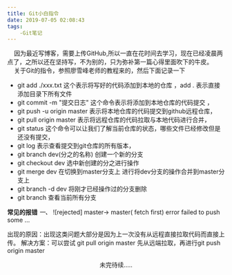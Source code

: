 ```yaml
---
title: Git小白指令
date: 2019-07-05 02:08:43
tags:
    -Git笔记
---
```

&nbsp;&nbsp;&nbsp;&nbsp;因为最近写博客，需要上传GitHub,所以一直在花时间去学习，现在已经凌晨两点了，之所以还在坚持写，不为别的，只为弥补第一篇心得里面吹下的牛皮。
&nbsp;&nbsp;&nbsp;&nbsp;关于Git的指令，参照廖雪峰老师的教程来的，然后下面记录一下

* git add ./xxx.txt  这个表示将写好的代码添加到本地的仓库 ，add . 表示直接添加目录下所有文件
* git commit -m "提交日志"  这个命令表示将添加到本地仓库的代码提交 ，
* git push -u origin master 表示将本地仓库的代码提交到github远程仓库，
* git pull origin master 表示将远程仓库的代码拉取与本地代码进行合并，
* git status  这个命令可以让我们了解当前仓库的状态，哪些文件已经修改但是还没有提交，
* git log 表示查看提交到git仓库的所有版本，
* git branch dev(分之的名称) 创建一个新的分支
* git checkout dev 选中新创建的分之进行操作
* git merge dev 在切换到master分支上 进行将dev分支的操作合并到master分支上
* git branch -d dev 将刚才已经操作过的分支删除
* git branch 查看当前所有分支




**常见的报错**
_一、_ ![rejected] master-> master( fetch first)  error failed to push some ...

出现的原因：出现这类问题大部分是因为上一次没有从远程直接拉取代码而直接上传。
解决方案：可以尝试 git pull origin master 先从远端拉取，再进行git push origin master




<center>未完待续.....</center>
